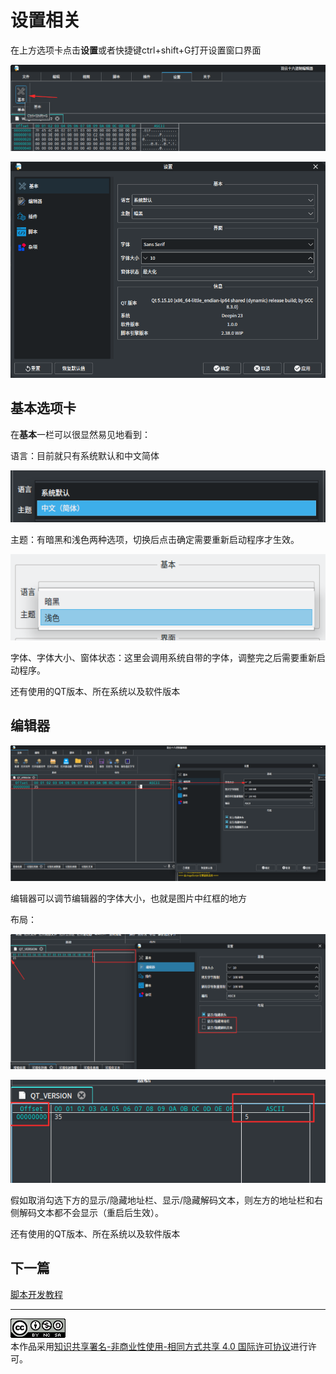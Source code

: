 # 设置相关

在上方选项卡点击**设置**或者快捷键ctrl+shift+G打开设置窗口界面

![image-20241009023312149](markdown-pic/%E8%AE%BE%E7%BD%AE%E7%9B%B8%E5%85%B3/image-20241009023312149.png)

![image-20241009023437304](markdown-pic/%E8%AE%BE%E7%BD%AE%E7%9B%B8%E5%85%B3/image-20241009023437304.png)



## 基本选项卡

在**基本**一栏可以很显然易见地看到：

语言：目前就只有系统默认和中文简体

![image-20241009023814998](markdown-pic/%E8%AE%BE%E7%BD%AE%E7%9B%B8%E5%85%B3/image-20241009023814998.png)

主题：有暗黑和浅色两种选项，切换后点击确定需要重新启动程序才生效。

![image-20241009023923048](markdown-pic/%E8%AE%BE%E7%BD%AE%E7%9B%B8%E5%85%B3/image-20241009023923048.png)

字体、字体大小、窗体状态：这里会调用系统自带的字体，调整完之后需要重新启动程序。


还有使用的QT版本、所在系统以及软件版本

## 编辑器

![image-20241009104725031](markdown-pic/%E8%AE%BE%E7%BD%AE%E7%9B%B8%E5%85%B3/image-20241009104725031.png)

编辑器可以调节编辑器的字体大小，也就是图片中红框的地方

布局：

![image-20241009104942425](markdown-pic/%E8%AE%BE%E7%BD%AE%E7%9B%B8%E5%85%B3/image-20241009104942425.png)

![image-20241009105126660](markdown-pic/%E8%AE%BE%E7%BD%AE%E7%9B%B8%E5%85%B3/image-20241009105126660.png)

假如取消勾选下方的显示/隐藏地址栏、显示/隐藏解码文本，则左方的地址栏和右侧解码文本都不会显示（重启后生效）。





还有使用的QT版本、所在系统以及软件版本


## 下一篇

[脚本开发教程](脚本开发教程)

---

<a rel="license" href="http://creativecommons.org/licenses/by-nc-sa/4.0/"><img alt="知识共享许可协议" style="border-width:0" src="images/88x31.png" /></a><br />本作品采用<a rel="license" href="http://creativecommons.org/licenses/by-nc-sa/4.0/">知识共享署名-非商业性使用-相同方式共享 4.0 国际许可协议</a>进行许可。
